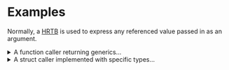 
# Examples

Normally, a [HRTB] is used to express any referenced value passed in as an argument.

[HRTB]: https://doc.rust-lang.org/reference/trait-bounds.html#higher-ranked-trait-bounds

<details>
  <summary>
  A function caller returning generics... 
  </summary>

```rust
#![feature(async_fn_in_trait)]
#![allow(incomplete_features)]
use async_closure::{capture_no_lifetimes::AsyncFnOnce, async_owned_closure_once};

// Here a caller requires a generic output.
async fn caller<T, F>(f: F) -> T
where F: for<'any> AsyncFnOnce<(&'any str,), Output = T>
{
    let s = String::from("Hi!");
    let args = (&s[..],);
    f.call_once(args).await
}

#[pollster::main]
async fn main() {
    let mut context = String::new();

    let cb = async_owned_closure_once!({
        buf: String = context
    }; async |s: &str| -> (usize, String) {
        let mut buf = buf; // rebinding
        buf.push_str(s);
        (s.len(), buf)
    });
    assert_eq!(caller(cb).await, (3, "Hi!".into()));

    let cb = async_owned_closure_once!({
        buf: String = String::new()
    }; async |s: &str| -> Result<String, Box<dyn std::error::Error>> {
        use std::fmt::Write;
        let mut buf = buf; // rebinding
        write!(buf, " {s}")?;
        Ok(buf)
    });
    assert_eq!(caller(cb).await.unwrap(), " Hi!");
}
```

</details>

<details>
  <summary>A struct caller implemented with specific types...</summary>

```rust
#![feature(async_fn_in_trait)]
#![allow(incomplete_features)]
use async_closure::{capture_no_lifetimes::AsyncFnOnce, async_owned_closure_once};
use std::{marker::PhantomData, sync::Arc};

struct Caller<T, F> {
    async_closure: F,
    _ph: PhantomData<*mut T>,
}

// Generic impls like the caller function above are similar.
// But here we present a specific scenario where its arguments and output are defined clearly.
impl<F> Caller<String, F>
where F: for<'any> AsyncFnOnce<(&'any str,), Output = String>
{
    async fn run(self, s: &str) -> Arc<str> {
        let mut buf = self.async_closure.call_once((s,)).await;
        buf.push_str(" world!");
        buf.into()
    }
}

#[pollster::main]
async fn main() {
    let mut context = String::new();

    let cb = async_owned_closure_once!({
        buf: String = context
    }; async |s: &str| -> String {
        let mut buf = buf;
        buf.push_str(s);
        buf
    });
    let caller = Caller { async_closure: cb, _ph: PhantomData };
    assert_eq!(&*caller.run("Hello").await, "Hello world!");
}
```

</details>

